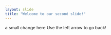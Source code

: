 ```yaml
---
layout: slide
title: "Welcome to our second slide!"
---
```

a small change here
Use the left arrow to go back!
